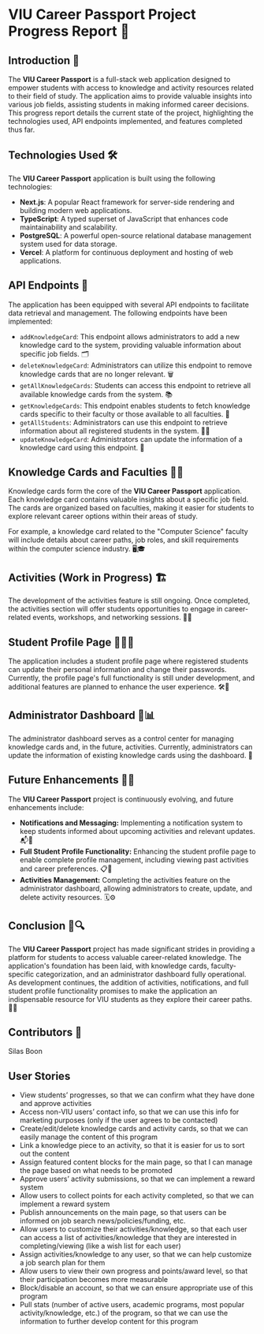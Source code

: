 # VIU Career Passport Project Progress Report 🚀

## Introduction 📜

The **VIU Career Passport** is a full-stack web application designed to empower students with access to knowledge and activity resources related to their field of study. The application aims to provide valuable insights into various job fields, assisting students in making informed career decisions. This progress report details the current state of the project, highlighting the technologies used, API endpoints implemented, and features completed thus far.

## Technologies Used 🛠️

The **VIU Career Passport** application is built using the following technologies:

- **Next.js**: A popular React framework for server-side rendering and building modern web applications.
- **TypeScript**: A typed superset of JavaScript that enhances code maintainability and scalability.
- **PostgreSQL**: A powerful open-source relational database management system used for data storage.
- **Vercel**: A platform for continuous deployment and hosting of web applications.

## API Endpoints 🚀

The application has been equipped with several API endpoints to facilitate data retrieval and management. The following endpoints have been implemented:

- `addKnowledgeCard`: This endpoint allows administrators to add a new knowledge card to the system, providing valuable information about specific job fields. 🗂️
- `deleteKnowledgeCard`: Administrators can utilize this endpoint to remove knowledge cards that are no longer relevant. 🗑️
- `getAllKnowledgeCards`: Students can access this endpoint to retrieve all available knowledge cards from the system. 📚
- `getKnowledgeCards`: This endpoint enables students to fetch knowledge cards specific to their faculty or those available to all faculties. 📜
- `getAllStudents`: Administrators can use this endpoint to retrieve information about all registered students in the system. 🧑‍🎓
- `updateKnowledgeCard`: Administrators can update the information of a knowledge card using this endpoint. 🔄

## Knowledge Cards and Faculties 🧠🏫

Knowledge cards form the core of the **VIU Career Passport** application. Each knowledge card contains valuable insights about a specific job field. The cards are organized based on faculties, making it easier for students to explore relevant career options within their areas of study.

For example, a knowledge card related to the "Computer Science" faculty will include details about career paths, job roles, and skill requirements within the computer science industry. 🖥️🎓

## Activities (Work in Progress) 🏗️

The development of the activities feature is still ongoing. Once completed, the activities section will offer students opportunities to engage in career-related events, workshops, and networking sessions. 📆🤝

## Student Profile Page 👩‍🎓📝

The application includes a student profile page where registered students can update their personal information and change their passwords. Currently, the profile page's full functionality is still under development, and additional features are planned to enhance the user experience. 🛠️🔐

## Administrator Dashboard 🚦📊

The administrator dashboard serves as a control center for managing knowledge cards and, in the future, activities. Currently, administrators can update the information of existing knowledge cards using the dashboard. 🚀

## Future Enhancements 🚧🔮

The **VIU Career Passport** project is continuously evolving, and future enhancements include:

- **Notifications and Messaging:** Implementing a notification system to keep students informed about upcoming activities and relevant updates. 📬📢
- **Full Student Profile Functionality:** Enhancing the student profile page to enable complete profile management, including viewing past activities and career preferences. 📋👥
- **Activities Management:** Completing the activities feature on the administrator dashboard, allowing administrators to create, update, and delete activity resources. 🗓️⚙️

## Conclusion 🎉🔍

The **VIU Career Passport** project has made significant strides in providing a platform for students to access valuable career-related knowledge. The application's foundation has been laid, with knowledge cards, faculty-specific categorization, and an administrator dashboard fully operational. As development continues, the addition of activities, notifications, and full student profile functionality promises to make the application an indispensable resource for VIU students as they explore their career paths. 🏅🌟

## Contributors 🤝

Silas Boon

## User Stories

- View students’ progresses, so that we can confirm what they have done and approve activities
- Access non-VIU users’ contact info, so that we can use this info for marketing purposes (only if the user agrees to be contacted)
- Create/edit/delete knowledge cards and activity cards, so that we can easily manage the content of this program
- Link a knowledge piece to an activity, so that it is easier for us to sort out the content
- Assign featured content blocks for the main page, so that I can manage the page based on what needs to be promoted
- Approve users’ activity submissions, so that we can implement a reward system
- Allow users to collect points for each activity completed, so that we can implement a reward system
- Publish announcements on the main page, so that users can be informed on job search news/policies/funding, etc.
- Allow users to customize their activities/knowledge, so that each user can access a list of activities/knowledge that they are interested in completing/viewing (like a wish list for each user)
- Assign activities/knowledge to any user, so that we can help customize a job search plan for them
- Allow users to view their own progress and points/award level, so that their participation becomes more measurable
- Block/disable an account, so that we can ensure appropriate use of this program
- Pull stats (number of active users, academic programs, most popular activity/knowledge, etc.) of the program, so that we can use the information to further develop content for this program
